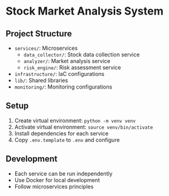 # Stock Market Analysis System

## Project Structure
- `services/`: Microservices
  - `data_collector/`: Stock data collection service
  - `analyzer/`: Market analysis service
  - `risk_engine/`: Risk assessment service
- `infrastructure/`: IaC configurations
- `lib/`: Shared libraries
- `monitoring/`: Monitoring configurations

## Setup
1. Create virtual environment: `python -m venv venv`
2. Activate virtual environment: `source venv/bin/activate`
3. Install dependencies for each service
4. Copy `.env.template` to `.env` and configure

## Development
- Each service can be run independently
- Use Docker for local development
- Follow microservices principles
